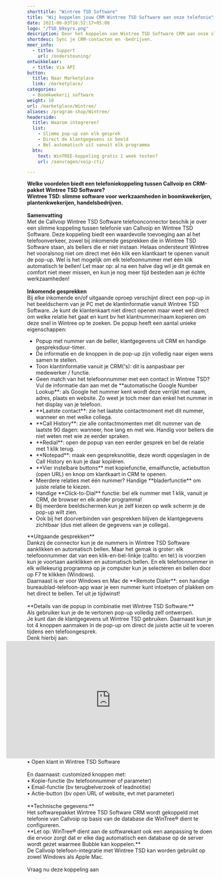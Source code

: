 ```yaml
---
shorttitle: "Wintree TSD Software"
title: "Wij koppelen jouw CRM Wintree TSD Software aan onze telefonie"
date: 2021-06-03T16:52:17+05:00
logo: "/TSD_b9xyrs.png"
description: Door het koppelen van Wintree TSD Software CRM aan onze slimme telefonie werk je een stuk efficienter.
shortdesc: Sync je CRM-contacten en -bedrijven.
meer_info:
  - title: Support
    url: /ondersteuning/
ontwikkelaar:
  - title: Via API
button:
  title: Naar Marketplace
  link: /marketplace/
categories:
  - Boomkwekerij software
weight: 10
url: /marketplace/Wintree/
aliases: /program-shop/Wintree/
headerside:
  title: Waarom integreren?
  list:
    - Slimme pop-up van elk gesprek
    - Direct de klantgegevens in beeld
    - Bel automatisch uit vanuit elk programma
  btn:
    text: WinTREE-koppeling gratis 1 week testen?
    url: /aanvragen/voip-cti/

---
```



**Welke voordelen biedt een telefoniekoppeling tussen Callvoip en CRM-pakket Wintree TSD Software?<br>
Wintree TSD: slimme software voor werkzaamheden in boomkwekerijen, plantenkwekerijen, handelsbedrijven.**<br>
<br>
**Samenvatting**<br>
Met de Callvoip  Wintree TSD Software telefoonconnector beschik je over een slimme koppeling tussen telefonie van Callvoip en Wintree TSD Software. Deze koppeling biedt een waardevolle toevoeging aan al het telefoonverkeer, zowel bij inkomende gesprekken die in Wintree TSD Software staan, als bellers die er niet instaan. Helaas ondersteunt Wintree het vooralsnog niet om direct met één klik een klantkaart te openen vanuit de pop-up. Wel is het mogelijk om elk telefoonnummer met één klik automatisch te bellen! Let maar op: al na een halve dag wil je dit gemak en comfort niet meer missen, en kun je nog meer tijd besteden aan je échte werkzaamheden!<br>
<br>
**Inkomende gesprekken**<br>
Bij elke inkomende en/of uitgaande oproep verschijnt direct een pop-up in het beeldscherm van je PC met de klantinformatie vanuit Wintree TSD Software. Je kunt de klantenkaart niet direct openen maar weet wel direct om welke relatie het gaat en kunt bv het klantnummer/naam kopieren om deze snel in Wintree op te zoeken. De popup heeft een aantal unieke eigenschappen: <br>
<div class="usp-list">
<ul>
<li>Popup met nummer van de beller, klantgegevens uit CRM en handige gespreksduur-timer.</li>
<li>De informatie en de knoppen in de pop-up zijn volledig naar eigen wens samen te stellen.</li>
<li>Toon klantinformatie vanuit je CRM('s): dit is aanpasbaar per medewerker / functie. </li>
<li>Geen match van het telefoonnummer met een contact in Wintree TSD? Vul de informatie dan aan met de **automatische Google Number Lookup**: als Google het nummer kent wordt deze verrijkt met naam, adres, plaats en website. Zo weet je toch meer dan enkel het nummer in het display van je telefoon.</li>
<li>**Laatste contact**: zie het laatste contactmoment met dit nummer, wanneer en met welke collega.</li>
<li>**Call History**: zie alle contactmomenten met dit nummer van de laatste 90 dagen: wanneer, hoe lang en met wie. Handig voor bellers die niet weten met wie ze eerder spraken.</li>
<li>**Redial**: open de popup van een eerder gesprek en bel de relatie met 1 klik terug.</li>
<li>**Notepad**: maak een gespreksnotitie, deze wordt opgeslagen in de Call History en kun je daar kopiëren.</li>
<li>**Vier instelbare buttons** met kopiefunctie, emailfunctie, actiebutton (open URL) en knop om klantkaart in CRM te openen.</li>
<li>Meerdere relaties met één nummer? Handige **bladerfunctie** om juiste relatie te kiezen. </li>
<li>Handige **Click-to-Dial** functie: bel elk nummer met 1 klik, vanuit je CRM, de browser en elk ander programma!</li>
<li>Bij meerdere beeldschermen kun je zelf kiezen op welk scherm je de pop-up wilt zien.</li>
<li>Ook bij het doorverbinden van gesprekken blijven de klantgegevens zichtbaar (dus niet alleen de gegevens van je collega).</li>
</ul>
</div>
**Uitgaande gesprekken**<br>
Dankzij de connector kun je de nummers in Wintree TSD Software aanklikken en automatisch bellen. Maar het gemak is groter: elk telefoonnummer dat van een klik-en-bel-linkje (callto: en tel:) is voorzien kun je voortaan aanklikken en automatisch bellen. En elk telefoonnummer in elk willekeurig programma op je computer kun je selecteren en bellen door op F7 te klikken (Windows). <br>
Daarnaast is er voor Windows en Mac de **Remote Dialer**: een handige bureaublad-telefoon-app waar je een nummer kunt intoetsen of plakken om het direct te bellen. Tel uit je tijdwinst! <br>
<br>
**Details van de popup in combinatie met Wintree TSD Software:**<br>
Als gebruiker kun je de te vertonen pop-up volledig zelf ontwerpen. <br>
Je kunt dan de klantgegevens uit Wintree TSD gebruiken.
Daarnaast kun je tot 4 knoppen aanmaken in de pop-up om direct de juiste actie uit te voeren tijdens een telefoongesprek. <br>
Denk hierbij aan:<br><iframe style="float:right;" width="560" height="315" src="https://www.youtube.com/embed/FnfKlULG3SA?si=JafrxumUWbQZJ4gb&rel=0" title="YouTube video player" frameborder="0" allow="accelerometer; autoplay; clipboard-write; encrypted-media; gyroscope; picture-in-picture; web-share" referrerpolicy="strict-origin-when-cross-origin" allowfullscreen></iframe>
• Open klant in Wintree TSD Software<br>
<br>
En daarnaast: customized knoppen met: <br>
• Kopie-functie (bv telefoonnummer of parameter)<br>
• Email-functie (bv terugbelverzoek of leadnotitie)<br>
• Actie-button (bv open URL of website, evt met parameter) <br>
<br>
**Technische gegevens:**<br>
Het softwarepakket Wintree TSD Software CRM wordt gekoppeld met telefonie van Callvoip op basis van de database die WinTree® dient te configureren.<br>
**Let op: WinTree® dient aan de softwarekant ook een aanpassing te doen die ervoor zorgt dat er elke dag automatisch een database op de server wordt gezet waarmee Bubble kan koppelen.**<br> 
De Callvoip telefoon-integratie met Wintree TSD kan worden gebruikt op zowel Windows als Apple Mac.<br> 
<br><a onclick="dialog.show();" class="button">Vraag nu deze koppeling aan</a>
